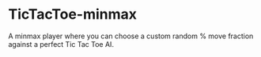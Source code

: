 # TicTacToe-minmax
A minmax player where you can choose a custom random % move fraction against a perfect Tic Tac Toe AI.
